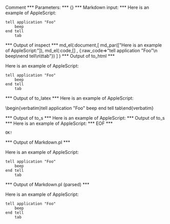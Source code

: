 Comment
*** Parameters: ***
{}
*** Markdown input: ***
Here is an example of AppleScript:

    tell application "Foo"
        beep
    end tell
    	tab

*** Output of inspect ***
md_el(:document,[
	md_par(["Here is an example of AppleScript:"]),
	 md_el(:code,[] , {:raw_code=>"tell application \"Foo\"\n    beep\nend tell\n\ttab"})
] )
*** Output of to_html ***

<p>Here is an example of AppleScript:</p>

<pre><code>tell application &quot;Foo&quot;
    beep
end tell
	tab</code></pre>

*** Output of to_latex ***
Here is an example of AppleScript:

\begin{verbatim}tell application "Foo"
    beep
end tell
	tab\end{verbatim}

*** Output of to_s ***
Here is an example of AppleScript:
*** Output of to_s ***
Here is an example of AppleScript:
*** EOF ***



	OK!



*** Output of Markdown.pl ***
<p>Here is an example of AppleScript:</p>

<pre><code>tell application "Foo"
    beep
end tell
    tab
</code></pre>

*** Output of Markdown.pl (parsed) ***
<p>Here is an example of AppleScript:</p
   ><pre
     ><code>tell application "Foo"
    beep
end tell
    tab
</code
   ></pre
 >